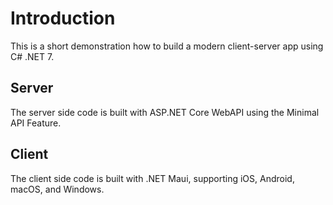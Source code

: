 # Introduction

This is a short demonstration how to build a modern client-server app using C# .NET 7.

## Server

The server side code is built with ASP.NET Core WebAPI using the Minimal API Feature.

## Client

The client side code is built with .NET Maui, supporting iOS, Android, macOS, and Windows.